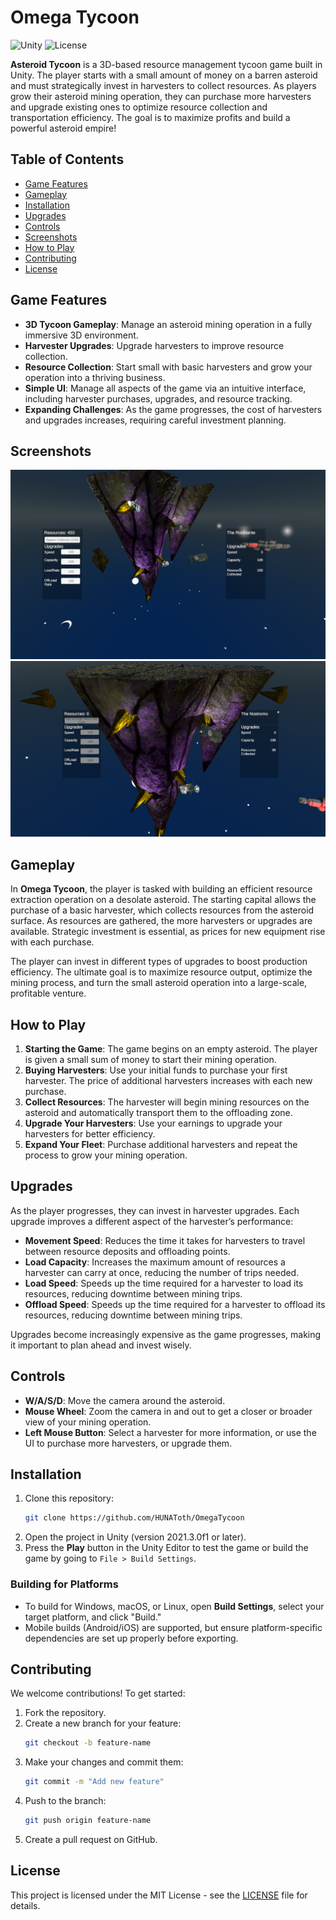 # Omega Tycoon

![Unity](https://img.shields.io/badge/Unity-2021.3.0f1-blue.svg)
![License](https://img.shields.io/badge/license-MIT-green)

**Asteroid Tycoon** is a 3D-based resource management tycoon game built in Unity. The player starts with a small amount of money on a barren asteroid and must strategically invest in harvesters to collect resources. As players grow their asteroid mining operation, they can purchase more harvesters and upgrade existing ones to optimize resource collection and transportation efficiency. The goal is to maximize profits and build a powerful asteroid empire!

## Table of Contents

- [Game Features](#game-features)
- [Gameplay](#gameplay)
- [Installation](#installation)
- [Upgrades](#upgrades)
- [Controls](#controls)
- [Screenshots](#screenshots)
- [How to Play](#how-to-play)
- [Contributing](#contributing)
- [License](#license)

## Game Features

- **3D Tycoon Gameplay**: Manage an asteroid mining operation in a fully immersive 3D environment.
- **Harvester Upgrades**: Upgrade harvesters to improve resource collection.
- **Resource Collection**: Start small with basic harvesters and grow your operation into a thriving business.
- **Simple UI**: Manage all aspects of the game via an intuitive interface, including harvester purchases, upgrades, and resource tracking.
- **Expanding Challenges**: As the game progresses, the cost of harvesters and upgrades increases, requiring careful investment planning.

## Screenshots

![Asteroid Overview](./Screenshots/2024-09-16%2016_30_23-OmegaTycoon.png)
![Harvester in Action](./Screenshots/2024-09-16%2016_29_02-OmegaTycoon.png?text=Harvester+in+Action)


## Gameplay

In **Omega Tycoon**, the player is tasked with building an efficient resource extraction operation on a desolate asteroid. The starting capital allows the purchase of a basic harvester, which collects resources from the asteroid surface. As resources are gathered, the more harvesters or upgrades are available. Strategic investment is essential, as prices for new equipment rise with each purchase.

The player can invest in different types of upgrades to boost production efficiency. The ultimate goal is to maximize resource output, optimize the mining process, and turn the small asteroid operation into a large-scale, profitable venture.

## How to Play

1. **Starting the Game**: The game begins on an empty asteroid. The player is given a small sum of money to start their mining operation.
2. **Buying Harvesters**: Use your initial funds to purchase your first harvester. The price of additional harvesters increases with each new purchase.
3. **Collect Resources**: The harvester will begin mining resources on the asteroid and automatically transport them to the offloading zone.
4. **Upgrade Your Harvesters**: Use your earnings to upgrade your harvesters for better efficiency.
5. **Expand Your Fleet**: Purchase additional harvesters and repeat the process to grow your mining operation.




## Upgrades

As the player progresses, they can invest in harvester upgrades. Each upgrade improves a different aspect of the harvester’s performance:

- **Movement Speed**: Reduces the time it takes for harvesters to travel between resource deposits and offloading points.
- **Load Capacity**: Increases the maximum amount of resources a harvester can carry at once, reducing the number of trips needed.
- **Load Speed**: Speeds up the time required for a harvester to load its resources, reducing downtime between mining trips.
- **Offload Speed**: Speeds up the time required for a harvester to offload its resources, reducing downtime between mining trips.

Upgrades become increasingly expensive as the game progresses, making it important to plan ahead and invest wisely.

## Controls

- **W/A/S/D**: Move the camera around the asteroid.
- **Mouse Wheel**: Zoom the camera in and out to get a closer or broader view of your mining operation.
- **Left Mouse Button**: Select a harvester for more information, or use the UI to purchase more harvesters, or upgrade them.


## Installation

1. Clone this repository:
    ```bash
    git clone https://github.com/HUNAToth/OmegaTycoon
    ```
2. Open the project in Unity (version 2021.3.0f1 or later).
3. Press the **Play** button in the Unity Editor to test the game or build the game by going to `File > Build Settings`.

### Building for Platforms

- To build for Windows, macOS, or Linux, open **Build Settings**, select your target platform, and click "Build."
- Mobile builds (Android/iOS) are supported, but ensure platform-specific dependencies are set up properly before exporting.


## Contributing

We welcome contributions! To get started:

1. Fork the repository.
2. Create a new branch for your feature:
    ```bash
    git checkout -b feature-name
    ```
3. Make your changes and commit them:
    ```bash
    git commit -m "Add new feature"
    ```
4. Push to the branch:
    ```bash
    git push origin feature-name
    ```
5. Create a pull request on GitHub.

## License

This project is licensed under the MIT License - see the [LICENSE](LICENSE) file for details.

